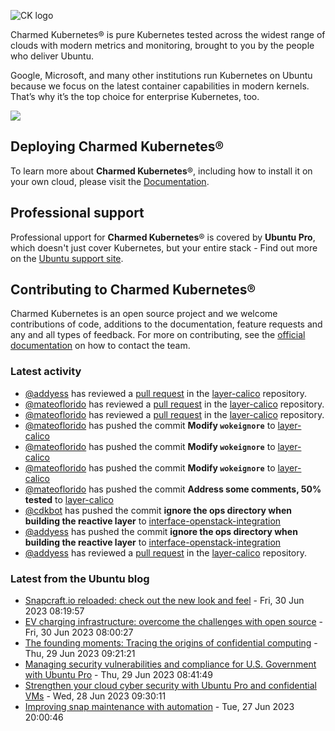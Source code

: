 ![CK logo](https://assets.ubuntu.com/v1/451d4cf4-Charmed+Kubernetes_RGB_onWhite_2022.svg)

Charmed Kubernetes® is pure Kubernetes tested across the widest range of clouds with modern metrics and monitoring, brought to you by the people who deliver Ubuntu.

Google, Microsoft, and many other institutions run Kubernetes on Ubuntu because we focus on the latest container capabilities in modern kernels. That’s why it’s the top choice for enterprise Kubernetes, too.

![](https://assets.ubuntu.com/v1/843c77b6-juju-at-a-glace.svg)

## Deploying Charmed Kubernetes®

To learn more about **Charmed Kubernetes**®, including how to install it on your own cloud, please visit the [Documentation][docs].

## Professional support

Professional upport for **Charmed Kubernetes**® is covered by **Ubuntu Pro**, which doesn't just cover Kubernetes, but your entire stack - Find out more on the [Ubuntu support site](https://ubuntu.com/support).

## Contributing to Charmed Kubernetes®

Charmed Kubernetes is an open source project and we welcome contributions of code, additions to the documentation, feature requests and any and all types of feedback. For more on contributing, see the [official documentation][get-in-touch] on how to contact the team.

<!-- LINKS -->
[docs]: https://ubuntu.com/kubernetes/docs
[get-in-touch]: https://ubuntu.com/kubernetes/docs/get-in-touch

### Latest activity

<!-- activity starts -->
 - [@addyess](https://github.com/addyess) has reviewed a [pull request](https://github.com/charmed-kubernetes/layer-calico/pull/97) in the [layer-calico](https://github.com/charmed-kubernetes/layer-calico) repository.
 - [@mateoflorido](https://github.com/mateoflorido) has reviewed a [pull request](https://github.com/charmed-kubernetes/layer-calico/pull/97) in the [layer-calico](https://github.com/charmed-kubernetes/layer-calico) repository.
 - [@mateoflorido](https://github.com/mateoflorido) has reviewed a [pull request](https://github.com/charmed-kubernetes/layer-calico/pull/97) in the [layer-calico](https://github.com/charmed-kubernetes/layer-calico) repository.
 - [@mateoflorido](https://github.com/mateoflorido) has pushed the commit **Modify `wokeignore`** to [layer-calico](https://github.com/charmed-kubernetes/layer-calico)
 - [@mateoflorido](https://github.com/mateoflorido) has pushed the commit **Modify `wokeignore`** to [layer-calico](https://github.com/charmed-kubernetes/layer-calico)
 - [@mateoflorido](https://github.com/mateoflorido) has pushed the commit **Modify `wokeignore`** to [layer-calico](https://github.com/charmed-kubernetes/layer-calico)
 - [@mateoflorido](https://github.com/mateoflorido) has pushed the commit **Address some comments, 50% tested** to [layer-calico](https://github.com/charmed-kubernetes/layer-calico)
 - [@cdkbot](https://github.com/cdkbot) has pushed the commit **ignore the ops directory when building the reactive layer** to [interface-openstack-integration](https://github.com/charmed-kubernetes/interface-openstack-integration)
 - [@addyess](https://github.com/addyess) has pushed the commit **ignore the ops directory when building the reactive layer** to [interface-openstack-integration](https://github.com/charmed-kubernetes/interface-openstack-integration)
 - [@addyess](https://github.com/addyess) has reviewed a [pull request](https://github.com/charmed-kubernetes/layer-calico/pull/97) in the [layer-calico](https://github.com/charmed-kubernetes/layer-calico) repository.
<!-- activity ends -->

<!-- roadmap starts -->

<!-- roadmap ends -->

### Latest from the Ubuntu blog

<!-- blog starts -->
* [Snapcraft.io reloaded: check out the new look and feel](https://ubuntu.com//blog/snapcraft-io-reloaded-check-out-the-new-look-and-feel) - Fri, 30 Jun 2023 08:19:57 
* [EV charging infrastructure: overcome the challenges with open source](https://ubuntu.com//blog/ev-charging-infrastructure-overcome-the-challenges-with-open-source) - Fri, 30 Jun 2023 08:00:27 
* [The founding moments: Tracing the origins of confidential computing](https://ubuntu.com//blog/tracing-origins-confidential-computing) - Thu, 29 Jun 2023 09:21:21 
* [Managing security vulnerabilities and compliance for U.S. Government with Ubuntu Pro](https://ubuntu.com//blog/managing-security-vulnerabilities-and-compliance-within-the-us-government-with-ubuntu-pro) - Thu, 29 Jun 2023 08:41:49 
* [Strengthen your cloud cyber security with Ubuntu Pro and confidential VMs](https://ubuntu.com//blog/cloud-cyber-security-with-ubuntu-pro-confidential-vms) - Wed, 28 Jun 2023 09:30:11 
* [Improving snap maintenance with automation](https://ubuntu.com//blog/improving-snap-maintenance-with-automation) - Tue, 27 Jun 2023 20:00:46 
<!-- blog ends -->
